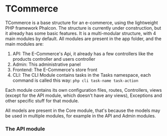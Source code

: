 # TCommerce

TCommerce is a base structure for an e-commerce, using the lightweight PHP framework Phalcon.
The structure is currently under construction, but it already has some basic features.
It is a multi-modular structure, with 4 main modules by default. All modules are present in the
app folder, and the main modules are:
1. API: The E-Commerce's Api, it already has a few controllers like the products controller and users controller
2. Admin: This administrative panel
3. Frontend: The E-Commerce's store front
4. CLI: The CLI Module contains tasks in the Tasks namespace, each command is called this way: ```php cli task-name task-action```

Each module contains its own configuration files, routes, Controllers, views (except for the API module,
which doesn't have any views), Exceptions and other specific stuff for that module.

All models are present in the Core module, that's because the models may be used in multiple modules, for example
in the API and Admin modules.

### The API module

